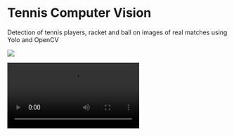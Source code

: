 # Tennis Computer Vision

Detection of tennis players, racket and ball on images of real matches using Yolo and OpenCV

![](https://github.com/Adib-Habbou/tennis-detection-yolo/blob/main/output%20images/detection5.png)

![](https://github.com/Adib-Habbou/portfolio/blob/main/videos/output-video.mp4)
